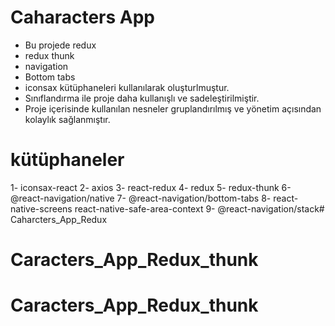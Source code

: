 # Caharacters App
- Bu projede redux
- redux thunk
- navigation
- Bottom tabs
- iconsax kütüphaneleri kullanılarak oluşturlmuştur.
- Sınıflandırma ile proje daha kullanışlı ve sadeleştirilmiştir.
- Proje içerisinde kullanılan nesneler gruplandırılmış ve yönetim açısından kolaylık sağlanmıştır.


# kütüphaneler
1- iconsax-react
2- axios
3- react-redux
4- redux
5- redux-thunk
6- @react-navigation/native
7- @react-navigation/bottom-tabs
8- react-native-screens react-native-safe-area-context
9- @react-navigation/stack# Caharcters_App_Redux
# Caracters_App_Redux_thunk
# Caracters_App_Redux_thunk
